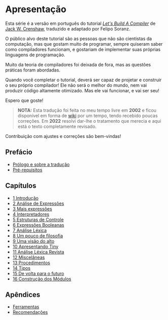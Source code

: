 # Apresentação

Esta série é a versão em português do tutorial *[Let's Build A Compiler](https://compilers.iecc.com/crenshaw/)* de [Jack W. Crenshaw](https://web.archive.org/web/20220308043954/https://jackcrenshaw.com/), traduzido e adaptado por Felipo Soranz.

O público alvo deste tutorial são as pessoas que não são cientistas da computação, mas que gostam muito de programar, sempre quiseram saber como compiladores funcionam, e gostariam de implementar suas próprias linguagens de programação.

Muito da teoria de compiladores foi deixada de fora, mas as questões práticas foram abordadas.

Quando você completar o tutorial, deverá ser capaz de projetar e construir o seu próprio compilador! Ele não será o melhor do mundo, nem vai produzir código altamente otimizado. Mas ele vai funcionar, e vai ser seu!

Espero que goste!

> **NOTA:** Esta tradução foi feita no meu tempo livre em **2002** e ficou disponível em forma de [wiki](http://tutorialcompiladores.pbworks.com/) por um tempo, tendo recebido poucas correções. Em **2022** resolvi dar-lhe o tratamento que merecia e aqui está o texto completamente revisado.

Contribuição com ajustes e correções são bem-vindas!

## Prefácio

- [Prólogo e sobre a tradução](nota.md)
- [Pré-requisitos](pre_requisitos.md)

## Capítulos

- [1 Introdução](01_introducao.md)
- [2 Análise de Expressões](02_analise_expressoes.md)
- [3 Mais expressões](03_mais_expressoes.md)
- [4 Interpretadores](04_interpretadores.md)
- [5 Estruturas de Controle](05_estruturas_controle.md)
- [6 Expressões Booleanas](06_expressoes_booleanas.md)
- [7 Análise Léxica](07_analise_lexica.md)
- [8 Um pouco de filosofia](08_um_pouco_de_filosofia.md)
- [9 Uma visão do alto](09_uma_visao_do_alto.md)
- [10 Apresentando Tiny](10_apresentando_tiny.md)
- [11 Análise Léxica Revista](11_analise_lexica_revista.md)
- [12 Miscelâneas](12_miscelaneas.md)
- [13 Procedimentos](13_procedimentos.md)
- [14 Tipos](14_tipos.md)
- [15 De volta para o futuro](15_de_volta_para_o_futuro.md)
- [16 Construção dos Módulos](16_construcao_dos_modulos.md)

## Apêndices

- [Ferramentas](ferramentas.md)
- [Recomendações](recomendacoes.md)
